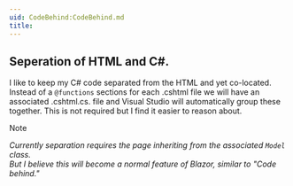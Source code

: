 ```yaml
---
uid: CodeBehind:CodeBehind.md
title: 
---
```


## Seperation of HTML and C#.
I like to keep my C# code separated from the HTML and yet co-located.
Instead of a `@functions` sections for each .cshtml file we 
will have an associated .cshtml.cs. file and Visual Studio will automatically group these together.
This is not required but I find it easier to reason about.

> [!NOTE]
> _Currently separation requires the page inheriting from the associated `Model` class.  
> But I believe this will become a normal feature of Blazor, similar to "Code behind."_
